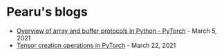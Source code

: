 # Pearu's blogs

- [Overview of array and buffer protocols in Python - PyTorch](array_interface_pytorch.md) - March 5, 2021
- [Tensor creation operations in PyTorch](tensor_creation_operations.md) - March 22, 2021
